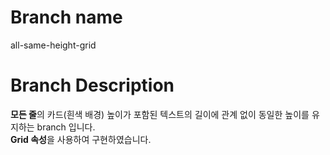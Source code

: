# Branch name

all-same-height-grid

# Branch Description

**모든 줄**의 카드(흰색 배경) 높이가 포함된 텍스트의 길이에 관계 없이 동일한 높이를 유지하는 branch 입니다.  
**Grid 속성**을 사용하여 구현하였습니다.
